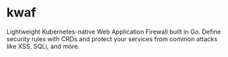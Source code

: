 # kwaf
Lightweight Kubernetes-native Web Application Firewall built in Go. Define security rules with CRDs and protect your services from common attacks like XSS, SQLi, and more.
